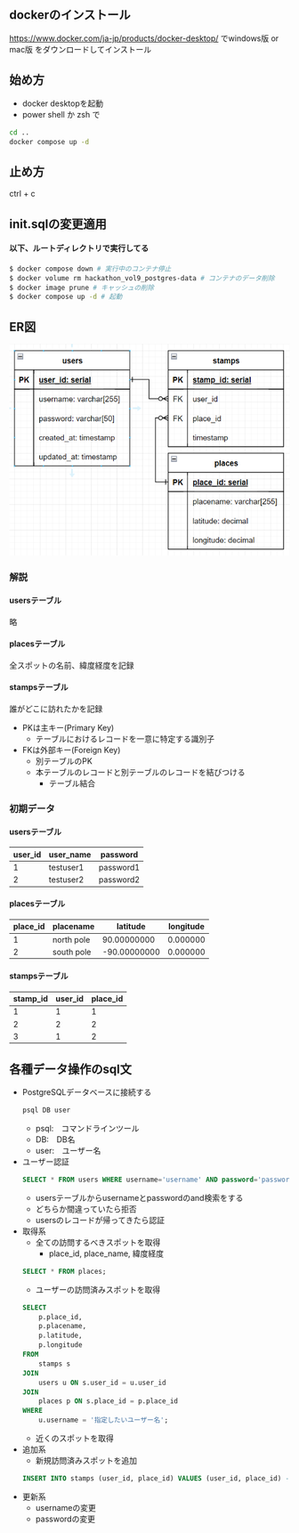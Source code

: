 ## dockerのインストール
https://www.docker.com/ja-jp/products/docker-desktop/
でwindows版 or mac版 をダウンロードしてインストール

## 始め方
- docker desktopを起動
- power shell か zsh で
```bash
cd ..
docker compose up -d
```

## 止め方
ctrl + c

## init.sqlの変更適用
#### 以下、ルートディレクトリで実行してる
```sh
$ docker compose down # 実行中のコンテナ停止
$ docker volume rm hackathon_vol9_postgres-data # コンテナのデータ削除
$ docker image prune # キャッシュの削除
$ docker compose up -d # 起動
```

## ER図
![alt text](image.png)
### 解説
#### usersテーブル
略
#### placesテーブル
全スポットの名前、緯度経度を記録
#### stampsテーブル
誰がどこに訪れたかを記録
- PKは主キー(Primary Key)
    - テーブルにおけるレコードを一意に特定する識別子
- FKは外部キー(Foreign Key)
    - 別テーブルのPK
    - 本テーブルのレコードと別テーブルのレコードを結びつける
        - テーブル結合
### 初期データ
#### usersテーブル
| user_id | user_name | password |
| ---- | ---- | ---- |
| 1 | testuser1 | password1 |
| 2 | testuser2 | password2 |
#### placesテーブル
| place_id | placename | latitude | longitude |
| ---- | ---- | ---- | ---- |
| 1 | north pole | 90.00000000 | 0.000000 |
| 2 | south pole | -90.00000000 | 0.000000 |
#### stampsテーブル
| stamp_id | user_id | place_id |
| ---- | ---- | ---- |
| 1 | 1 | 1 |
| 2 | 2 | 2 |
| 3 | 1 | 2 |

## 各種データ操作のsql文
- PostgreSQLデータベースに接続する
    ```bash
    psql DB user
    ```
    - psql:　コマンドラインツール
    - DB:　DB名
    - user:　ユーザー名
- ユーザー認証
    ```sql
    SELECT * FROM users WHERE username='username' AND password='password';
    ```
    - usersテーブルからusernameとpasswordのand検索をする
    - どちらか間違っていたら拒否
    - usersのレコードが帰ってきたら認証
- 取得系
    - 全ての訪問するべきスポットを取得
        - place_id, place_name, 緯度経度
    ```sql
    SELECT * FROM places;
    ```
    - ユーザーの訪問済みスポットを取得
    ```sql
    SELECT
        p.place_id,
        p.placename,
        p.latitude,
        p.longitude
    FROM
        stamps s
    JOIN 
        users u ON s.user_id = u.user_id
    JOIN 
        places p ON s.place_id = p.place_id
    WHERE 
        u.username = '指定したいユーザー名';
    ```
    - 近くのスポットを取得
- 追加系
    - 新規訪問済みスポットを追加
    ```sql
    INSERT INTO stamps (user_id, place_id) VALUES (user_id, place_id) -- VALUESの後に実際のuserid, placeidを入れる
    ```
- 更新系
    - usernameの変更
    - passwordの変更